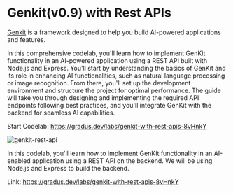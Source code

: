 # Genkit(v0.9) with Rest APIs

[Genkit](https://firebase.google.com/docs/genkit) is a framework designed to help you build AI-powered applications and features.

In this comprehensive codelab, you'll learn how to implement GenKit functionality in an AI-powered application using a REST API built with Node.js and Express. You'll start by understanding the basics of GenKit and its role in enhancing AI functionalities, such as natural language processing or image recognition. From there, you'll set up the development environment and structure the project for optimal performance. The guide will take you through designing and implementing the required API endpoints following best practices, and you'll integrate GenKit with the backend for seamless AI capabilities.

Start Codelab: https://gradus.dev/labs/genkit-with-rest-apis-8vHnkY

![genkit-rest-api](https://github.com/user-attachments/assets/903083a7-33bd-4c14-8ff9-b49448dc703a)


In this codelab, you'll learn how to implement GenKit functionality in an AI-enabled application using a REST API on the backend. We will be using Node.js and Express to build the backend.

Link: https://gradus.dev/labs/genkit-with-rest-apis-8vHnkY
